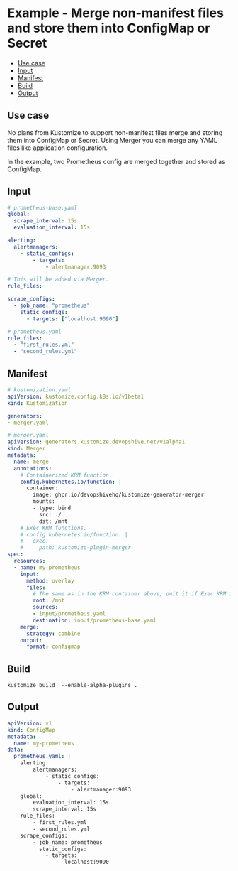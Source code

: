<!-- omit in toc -->
# Example - Merge non-manifest files and store them into ConfigMap or Secret

- [Use case](#use-case)
- [Input](#input)
- [Manifest](#manifest)
- [Build](#build)
- [Output](#output)

## Use case

No plans from Kustomize to support non-manifest files merge and storing them into ConfigMap
or Secret. Using Merger you can merge any YAML files like application configuration.

In the example, two Prometheus config are merged together and stored as ConfigMap.

## Input

```yaml
# prometheus-base.yaml
global:
  scrape_interval: 15s
  evaluation_interval: 15s

alerting:
  alertmanagers:
    - static_configs:
        - targets:
            - alertmanager:9093

# This will be added via Merger.
rule_files:

scrape_configs:
  - job_name: "prometheus"
    static_configs:
      - targets: ["localhost:9090"]
```

```yaml
# prometheus.yaml
rule_files:
  - "first_rules.yml"
  - "second_rules.yml"
```

## Manifest

```yaml
# kustomization.yaml
apiVersion: kustomize.config.k8s.io/v1beta1
kind: Kustomization

generators:
- merger.yaml
```

```yaml
# merger.yaml
apiVersion: generators.kustomize.devopshive.net/v1alpha1
kind: Merger
metadata:
  name: merge
  annotations:
    # Containerized KRM function.
    config.kubernetes.io/function: |
      container:
        image: ghcr.io/devopshivehq/kustomize-generator-merger
        mounts:
        - type: bind
          src: ./
          dst: /mnt
    # Exec KRM functions.
    # config.kubernetes.io/function: |
    #   exec:
    #     path: kustomize-plugin-merger
spec:
  resources:
  - name: my-prometheus
    input:
      method: overlay
      files:
        # The same as in the KRM container above, omit it if Exec KRM is used.
        root: /mnt
        sources:
        - input/prometheus.yaml
        destination: input/prometheus-base.yaml
    merge:
      strategy: combine
    output:
      format: configmap
```

## Build

```shell
kustomize build  --enable-alpha-plugins .
```

## Output

```yaml
apiVersion: v1
kind: ConfigMap
metadata:
  name: my-prometheus
data:
  prometheus.yaml: |
    alerting:
        alertmanagers:
            - static_configs:
                - targets:
                    - alertmanager:9093
    global:
        evaluation_interval: 15s
        scrape_interval: 15s
    rule_files:
        - first_rules.yml
        - second_rules.yml
    scrape_configs:
        - job_name: prometheus
          static_configs:
            - targets:
                - localhost:9090
```